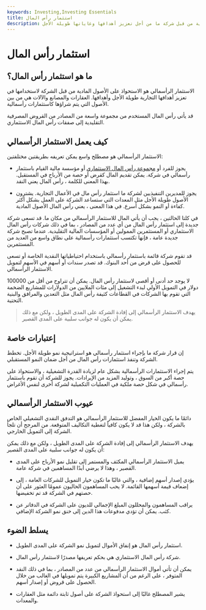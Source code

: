 ```yaml
---
keywords: Investing,Investing Essentials
title: استثمار رأس المال
description: الاستثمار الرأسمالي هو اكتساب الأصول المادية من قبل شركة ما من أجل تعزيز أهدافها وغاياتها طويلة الأجل.
---
```


# استثمار رأس المال
## ما هو استثمار رأس المال؟

الاستثمار الرأسمالي هو الاستحواذ على الأصول المادية من قبل الشركة لاستخدامها في تعزيز أهدافها التجارية طويلة الأجل وأهدافها. العقارات والمصانع والآلات هي من بين الأصول التي يتم شراؤها كاستثمارات رأسمالية.

قد يأتي رأس المال المستخدم من مجموعة واسعة من المصادر من القروض المصرفية التقليدية إلى صفقات رأس المال الاستثماري.

## كيف يعمل الاستثمار الرأسمالي

الاستثمار الرأسمالي هو مصطلح واسع يمكن تعريفه بطريقتين مختلفتين:

- يجوز للفرد أو [مجموعة رأس المال الاستثماري](/venturecapital) أو مؤسسة مالية القيام باستثمار رأسمالي في شركة. يمكن تقديم المال كقرض أو حصة من الأرباح في المستقبل. بهذا المعنى للكلمة ، رأس المال يعني النقد.

- يجوز للمديرين التنفيذيين لشركة ما استثمار رأس مال في الأعمال التجارية. يشترون الأصول طويلة الأجل مثل المعدات التي ستساعد الشركة على العمل بشكل أكثر كفاءة أو النمو بشكل أسرع. في هذا المعنى ، يعني رأس المال الأصول المادية.

في كلتا الحالتين ، يجب أن يأتي المال للاستثمار الرأسمالي من مكان ما. قد تسعى شركة جديدة إلى استثمار رأس المال من أي عدد من المصادر ، بما في ذلك شركات رأس المال الاستثماري أو المستثمرين الممولين أو المؤسسات المالية التقليدية. عندما تصبح شركة جديدة عامة ، فإنها تكتسب استثمارات رأسمالية على نطاق واسع من العديد من المستثمرين.

قد تقوم شركة قائمة باستثمار رأسمالي باستخدام احتياطياتها النقدية الخاصة أو تسعى للحصول على قرض من أحد البنوك. قد تصدر سندات أو أسهم في الأسهم لتمويل الاستثمار الرأسمالي.

لا يوجد حد أدنى أو أقصى لاستثمار رأس المال. يمكن أن تتراوح من أقل من 100000 دولار في التمويل الأولي لبدء التشغيل إلى مئات الملايين من الدولارات للمشاريع الضخمة التي تقوم بها الشركات في القطاعات كثيفة رأس المال مثل التعدين والمرافق والبنية التحتية.

> يهدف الاستثمار الرأسمالي إلى إفادة الشركة على المدى الطويل ، ولكن مع ذلك يمكن أن يكون له جوانب سلبية على المدى القصير.

>

## إعتبارات خاصة

إن قرار شركة ما بإجراء استثمار رأسمالي هو استراتيجية نمو طويلة الأجل. تخطط الشركة وتنفذ استثمارات رأس المال من أجل ضمان النمو المستقبلي.

يتم إجراء الاستثمارات الرأسمالية بشكل عام لزيادة القدرة التشغيلية ، والاستحواذ على حصة أكبر من السوق ، وتوليد المزيد من الإيرادات. يجوز للشركة أن تقوم باستثمار رأسمالي في شكل حصة ملكية في العمليات التكميلية لشركة أخرى لنفس الأغراض.

## عيوب الاستثمار الرأسمالي

دائمًا ما يكون الخيار المفضل للاستثمار الرأسمالي هو التدفق النقدي التشغيلي الخاص بالشركة ، ولكن هذا قد لا يكون كافياً لتغطية التكاليف المتوقعة. من المرجح أن تلجأ الشركة إلى التمويل الخارجي.

يهدف الاستثمار الرأسمالي إلى إفادة الشركة على المدى الطويل ، ولكن مع ذلك يمكن أن يكون له جوانب سلبية على المدى القصير:

- يميل الاستثمار الرأسمالي المكثف والمستمر إلى تقليل نمو الأرباح على المدى القصير ، وهذا لا يرضي أبدًا المساهمين في شركة عامة.

- يؤدي إصدار أسهم إضافية ، والتي غالبًا ما تكون خيار التمويل للشركات العامة ، إلى إضعاف قيمة أسهمها القائمة. لا يحب المساهمون الحاليون عمومًا العثور على أن حصتهم في الشركة قد تم تخفيضها.

- يراقب المساهمون والمحللون المبلغ الإجمالي للديون على الشركة في الدفاتر عن كثب. يمكن أن تؤدي مدفوعات هذا الدين إلى خنق نمو الشركة الإضافي.

## يسلط الضوء

- استثمار رأس المال هو إنفاق الأموال لتمويل نمو الشركة على المدى الطويل.

- شركة رأس المال الاستثماري هي بحكم تعريفها مصدرًا لاستثمار رأس المال.

- يمكن أن تأتي أموال الاستثمار الرأسمالي من عدد من المصادر ، بما في ذلك النقد المتوفر ، على الرغم من أن المشاريع الكبيرة يتم تمويلها في الغالب من خلال الحصول على قروض أو إصدار أسهم.

- يشير المصطلح غالبًا إلى استحواذ الشركة على أصول ثابتة دائمة مثل العقارات والمعدات.

